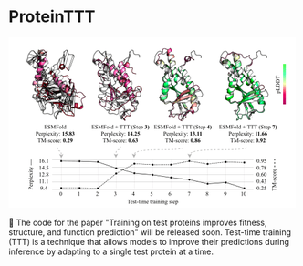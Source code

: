 # ProteinTTT

![example](assets/cameo_folding_example.png)

📣 The code for the paper "Training on test proteins improves fitness, structure, and function prediction" will be released soon. Test-time training (TTT) is a technique that allows models to improve their predictions during inference by adapting to a single test protein at a time.
